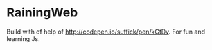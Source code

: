 RainingWeb
==========

Build with of help of http://codepen.io/suffick/pen/kGtDv. For fun and learning Js.
